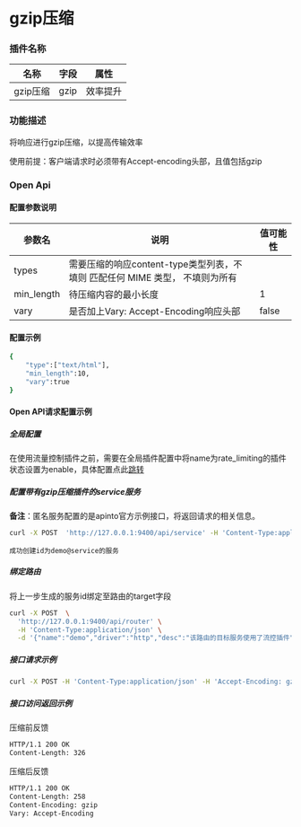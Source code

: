 # gzip压缩
### 插件名称

| 名称     | 字段 | 属性     |
| -------- | ---- | -------- |
| gzip压缩 | gzip | 效率提升 |

### 功能描述

将响应进行gzip压缩，以提高传输效率

使用前提：客户端请求时必须带有Accept-encoding头部，且值包括gzip

### Open Api

#### 配置参数说明

| 参数名     | 说明                                                         | 值可能性 |
| ---------- | ------------------------------------------------------------ | -------- |
| types      | 需要压缩的响应content-type类型列表，不填则 匹配任何 MIME 类型， 不填则为所有 |          |
| min_length | 待压缩内容的最小长度                                         | 1        |
| vary       | 是否加上Vary: Accept-Encoding响应头部                        | false    |

#### 配置示例

```sh
{
    "type":["text/html"],
    "min_length":10,
    "vary":true
}
```



#### Open API请求配置示例

##### 全局配置

在使用流量控制插件之前，需要在全局插件配置中将name为rate_limiting的插件状态设置为enable，具体配置点此[跳转](/docs/plugins)

##### 配置带有gzip压缩插件的service服务

**备注**：匿名服务配置的是apinto官方示例接口，将返回请求的相关信息。

```sh
curl -X POST  'http://127.0.0.1:9400/api/service' -H 'Content-Type:application/json' -d '{"name": "demo","driver": "http","timeout": 3000,"retry": 3,"desc":"使用gzip插件","scheme": "https","anonymous": {"type": "round-robin","config": "demo-apinto.eolink.com:8280"},"plugins": {"gzip":{"disable": false,"config":{"min_length":10,"vary":true}}}}' 
```

```
成功创建id为demo@service的服务
```

##### 绑定路由

将上一步生成的服务id绑定至路由的target字段

```sh
curl -X POST  \
  'http://127.0.0.1:9400/api/router' \
  -H 'Content-Type:application/json' \
  -d '{"name":"demo","driver":"http","desc":"该路由的目标服务使用了流控插件","listen":8080,"rules":[{"location":"/demo"}],"target":"demo@service"}'
```

##### 接口请求示例

```sh
curl -X POST -H 'Content-Type:application/json' -H 'Accept-Encoding: gzip, deflate, br' 'http://127.0.0.1:8080/demo'
```

##### 接口访问返回示例

压缩前反馈

```sh
HTTP/1.1 200 OK
Content-Length: 326
```

压缩后反馈

```sh
HTTP/1.1 200 OK
Content-Length: 258
Content-Encoding: gzip
Vary: Accept-Encoding
```
